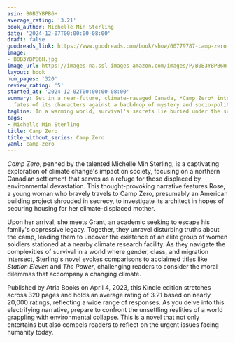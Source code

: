 ```yaml
---
asin: B0B3YBPB6H
average_rating: '3.21'
book_author: Michelle Min Sterling
date: '2024-12-07T00:00:00-08:00'
draft: false
goodreads_link: https://www.goodreads.com/book/show/60779787-camp-zero
image:
- B0B3YBPB6H.jpg
image_url: https://images-na.ssl-images-amazon.com/images/P/B0B3YBPB6H.01._SCLZZZZZZZ.jpg
layout: book
num_pages: '320'
review_rating: '5'
started_at: '2024-12-02T00:00:00-08:00'
summary: Set in a near-future, climate-ravaged Canada, *Camp Zero* intertwines the
  fates of its characters against a backdrop of mystery and socio-political commentary.
tagline: In a warming world, survival's secrets lie buried under the surface.
tags:
- Michelle Min Sterling
title: Camp Zero
title_without_series: Camp Zero
yaml: camp-zero
---
```


*Camp Zero*, penned by the talented Michelle Min Sterling, is a captivating exploration of climate change's impact on society, focusing on a northern Canadian settlement that serves as a refuge for those displaced by environmental devastation. This thought-provoking narrative features Rose, a young woman who bravely travels to Camp Zero, presumably an American building project shrouded in secrecy, to investigate its architect in hopes of securing housing for her climate-displaced mother. 

Upon her arrival, she meets Grant, an academic seeking to escape his family's oppressive legacy. Together, they unravel disturbing truths about the camp, leading them to uncover the existence of an elite group of women soldiers stationed at a nearby climate research facility. As they navigate the complexities of survival in a world where gender, class, and migration intersect, Sterling's novel evokes comparisons to acclaimed titles like *Station Eleven* and *The Power*, challenging readers to consider the moral dilemmas that accompany a changing climate. 

Published by Atria Books on April 4, 2023, this Kindle edition stretches across 320 pages and holds an average rating of 3.21 based on nearly 20,000 ratings, reflecting a wide range of responses. As you delve into this electrifying narrative, prepare to confront the unsettling realities of a world grappling with environmental collapse. This is a novel that not only entertains but also compels readers to reflect on the urgent issues facing humanity today.